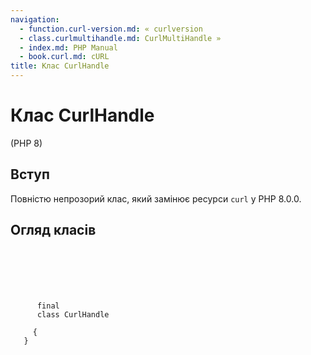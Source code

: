 ```yaml
---
navigation:
  - function.curl-version.md: « curlversion
  - class.curlmultihandle.md: CurlMultiHandle »
  - index.md: PHP Manual
  - book.curl.md: cURL
title: Клас CurlHandle
---
```

# Клас CurlHandle

(PHP 8)

## Вступ

Повністю непрозорий клас, який замінює ресурси `curl` у PHP 8.0.0.

## Огляд класів

```synopsis

     
    

    
     
      final
      class CurlHandle
     
     {
   }
```
